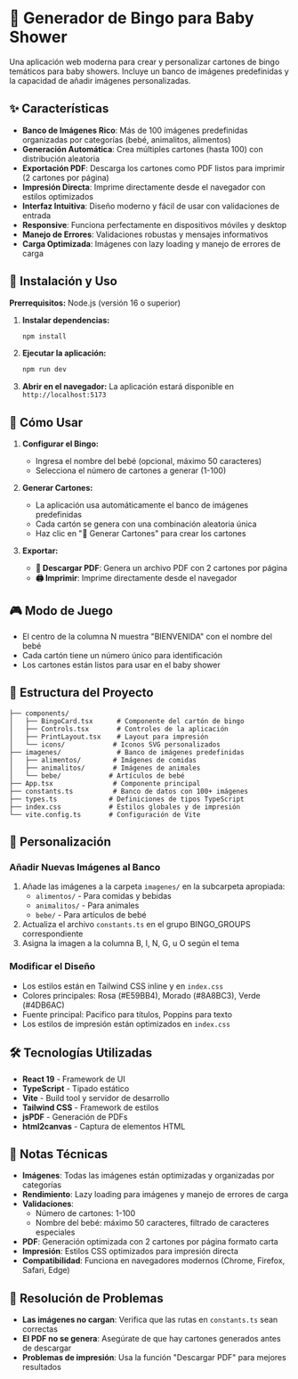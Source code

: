# 🎲 Generador de Bingo para Baby Shower

Una aplicación web moderna para crear y personalizar cartones de bingo temáticos para baby showers. Incluye un banco de imágenes predefinidas y la capacidad de añadir imágenes personalizadas.

## ✨ Características

- **Banco de Imágenes Rico**: Más de 100 imágenes predefinidas organizadas por categorías (bebé, animalitos, alimentos)
- **Generación Automática**: Crea múltiples cartones (hasta 100) con distribución aleatoria
- **Exportación PDF**: Descarga los cartones como PDF listos para imprimir (2 cartones por página)
- **Impresión Directa**: Imprime directamente desde el navegador con estilos optimizados
- **Interfaz Intuitiva**: Diseño moderno y fácil de usar con validaciones de entrada
- **Responsive**: Funciona perfectamente en dispositivos móviles y desktop
- **Manejo de Errores**: Validaciones robustas y mensajes informativos
- **Carga Optimizada**: Imágenes con lazy loading y manejo de errores de carga

## 🚀 Instalación y Uso

**Prerrequisitos:** Node.js (versión 16 o superior)

1. **Instalar dependencias:**
   ```bash
   npm install
   ```

2. **Ejecutar la aplicación:**
   ```bash
   npm run dev
   ```

3. **Abrir en el navegador:**
   La aplicación estará disponible en `http://localhost:5173`

## 🎯 Cómo Usar

1. **Configurar el Bingo:**
   - Ingresa el nombre del bebé (opcional, máximo 50 caracteres)
   - Selecciona el número de cartones a generar (1-100)

2. **Generar Cartones:**
   - La aplicación usa automáticamente el banco de imágenes predefinidas
   - Cada cartón se genera con una combinación aleatoria única
   - Haz clic en "🎲 Generar Cartones" para crear los cartones

3. **Exportar:**
   - **📄 Descargar PDF**: Genera un archivo PDF con 2 cartones por página
   - **🖨️ Imprimir**: Imprime directamente desde el navegador

## 🎮 Modo de Juego

- El centro de la columna N muestra "BIENVENIDA" con el nombre del bebé
- Cada cartón tiene un número único para identificación
- Los cartones están listos para usar en el baby shower

## 📁 Estructura del Proyecto

```
├── components/
│   ├── BingoCard.tsx      # Componente del cartón de bingo
│   ├── Controls.tsx       # Controles de la aplicación
│   ├── PrintLayout.tsx    # Layout para impresión
│   └── icons/            # Iconos SVG personalizados
├── imagenes/              # Banco de imágenes predefinidas
│   ├── alimentos/        # Imágenes de comidas
│   ├── animalitos/       # Imágenes de animales
│   └── bebe/            # Artículos de bebé
├── App.tsx               # Componente principal
├── constants.ts          # Banco de datos con 100+ imágenes
├── types.ts             # Definiciones de tipos TypeScript
├── index.css            # Estilos globales y de impresión
└── vite.config.ts       # Configuración de Vite
```

## 🎨 Personalización

### Añadir Nuevas Imágenes al Banco

1. Añade las imágenes a la carpeta `imagenes/` en la subcarpeta apropiada:
   - `alimentos/` - Para comidas y bebidas
   - `animalitos/` - Para animales  
   - `bebe/` - Para artículos de bebé
2. Actualiza el archivo `constants.ts` en el grupo BINGO_GROUPS correspondiente
3. Asigna la imagen a la columna B, I, N, G, u O según el tema

### Modificar el Diseño

- Los estilos están en Tailwind CSS inline y en `index.css`
- Colores principales: Rosa (#E59BB4), Morado (#8A8BC3), Verde (#4DB6AC)
- Fuente principal: Pacifico para títulos, Poppins para texto
- Los estilos de impresión están optimizados en `index.css`

## 🛠️ Tecnologías Utilizadas

- **React 19** - Framework de UI
- **TypeScript** - Tipado estático
- **Vite** - Build tool y servidor de desarrollo
- **Tailwind CSS** - Framework de estilos
- **jsPDF** - Generación de PDFs
- **html2canvas** - Captura de elementos HTML

## 📝 Notas Técnicas

- **Imágenes**: Todas las imágenes están optimizadas y organizadas por categorías
- **Rendimiento**: Lazy loading para imágenes y manejo de errores de carga
- **Validaciones**: 
  - Número de cartones: 1-100
  - Nombre del bebé: máximo 50 caracteres, filtrado de caracteres especiales
- **PDF**: Generación optimizada con 2 cartones por página formato carta
- **Impresión**: Estilos CSS optimizados para impresión directa
- **Compatibilidad**: Funciona en navegadores modernos (Chrome, Firefox, Safari, Edge)

## 🐛 Resolución de Problemas

- **Las imágenes no cargan**: Verifica que las rutas en `constants.ts` sean correctas
- **El PDF no se genera**: Asegúrate de que hay cartones generados antes de descargar
- **Problemas de impresión**: Usa la función "Descargar PDF" para mejores resultados
